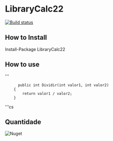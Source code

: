 # LibraryCalc22

[![Build status](https://ci.appveyor.com/api/projects/status/ruynmp8kd7s6on2a/branch/master?svg=true)](https://ci.appveyor.com/project/fernandosp/librarycalc22/branch/master)

## How to Install
Install-Package LibraryCalc22


## How to use

'''

    	  public int Dividir(int valor1, int valor2)
        {
            return valor1 / valor2;
        }


'''cs

## Quantidade
![Nuget](https://img.shields.io/nuget/dt/LibraryCalc23.svg)

